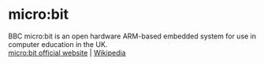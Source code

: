 # micro:bit
<img sc="bbcmicrobit.png" width="120" align="right" />

BBC micro:bit is an open hardware ARM-based embedded system for use in computer education in the UK.\
[micro:bit official website](https://microbit.org) | [Wikipedia](https://en.wikipedia.org/wiki/Micro_Bit)

